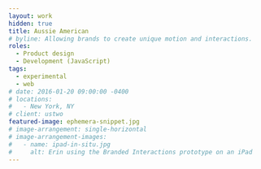 ```yaml
---
layout: work
hidden: true
title: Aussie American
# byline: Allowing brands to create unique motion and interactions.
roles:
  - Product design
  - Development (JavaScript)
tags:
  - experimental
  - web
# date: 2016-01-20 09:00:00 -0400
# locations:
#   - New York, NY
# client: ustwo
featured-image: ephemera-snippet.jpg
# image-arrangement: single-horizontal
# image-arrangement-images:
#   - name: ipad-in-situ.jpg
#     alt: Erin using the Branded Interactions prototype on an iPad
---
```


<!-- Do the same for Aussie/American -->